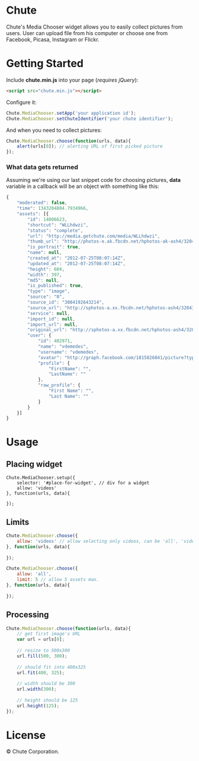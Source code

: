 # Chute

Chute's Media Chooser widget allows you to easily collect pictures from users. User can upload file from his computer or choose one from Facebook, Picasa, Instagram or Flickr.

# Getting Started

Include **chute.min.js** into your page (*requires jQuery*):

```html
<script src="chute.min.js"></script>
```

Configure it:

```javascript
Chute.MediaChooser.setApp('your application id');
Chute.MediaChooser.setChuteIdentifier('your chute identifier');
```

And when you need to collect pictures:

```javascript
Chute.MediaChooser.choose(function(urls, data){
	alert(urls[0]); // alerting URL of first picked picture
});
```

### What data gets returned

Assuming we're using our last snippet code for choosing pictures, **data** variable in a callback will be an object with something like this:

```javascript
{
	"moderated": false,
	"time": 1343204804.7934966,
	"assets": [{
		"id": 14006623,
		"shortcut": "WLLhdwzi",
		"status": "complete",
		"url": "http://media.getchute.com/media/WLLhdwzi",
		"thumb_url": "http://photos-e.ak.fbcdn.net/hphotos-ak-ash4/320430_3084192643214_466525836_s.jpg",
		"is_portrait": true,
		"name": null,
		"created_at": "2012-07-25T08:07:14Z",
		"updated_at": "2012-07-25T08:07:14Z",
		"height": 604,
		"width": 397,
		"md5": null,
		"is_published": true,
		"type": "image",
		"source": "0",
		"source_id": "3084192643214",
		"source_url": "http://sphotos-a.xx.fbcdn.net/hphotos-ash4/320430_3084192643214_466525836_n.jpg",
		"service": null,
		"import_id": null,
		"import_url": null,
		"original_url": "http://sphotos-a.xx.fbcdn.net/hphotos-ash4/320430_3084192643214_466525836_n.jpg",
		"user": {
			"id": 402971,
			"name": "vdemedes",
			"username": "vdemedes",
			"avatar": "http://graph.facebook.com/1815826041/picture?type=square",
			"profile": {
				"FirstName": "",
				"LastName": ""
			},
			"raw_profile": {
				"First Name": "",
				"Last Name": ""
			}
		}
	}]
}
```

# Usage

## Placing widget

```
Chute.MediaChooser.setup({
	selector: '#place-for-widget', // div for a widget
	allow: 'videos'
}, function(urls, data){
	
});
```

## Limits

```javascript
Chute.MediaChooser.choose({
	allow: 'videos' // allow selecting only videos, can be 'all', 'videos', 'images'
}, function(urls, data){
	
});

Chute.MediaChooser.choose({
	allow: 'all',
	limit: 5 // allow 5 assets max.
}, function(urls, data){
	
});
```

## Processing

```javascript
Chute.MediaChooser.choose(function(urls, data){
	// get first image's URL
	var url = urls[0];
	
	// resize to 500x300
	url.fill(500, 300);
	
	// should fit into 400x325
	url.fit(400, 325);
	
	// width should be 300
	url.width(300);
	
	// height should be 125
	url.height(125);
});
```

# License

&copy; Chute Corporation.
